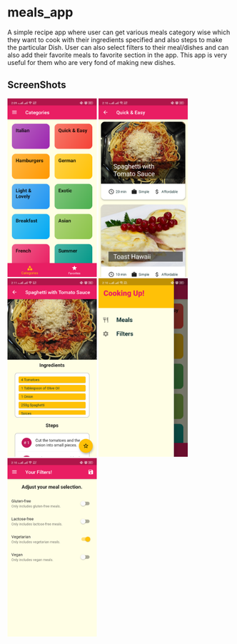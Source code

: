 # meals_app

A simple recipe app where user can get various meals category wise which they want to cook with their ingredients specified and also steps to make the particular Dish. User can also select filters to their meal/dishes and can also add their favorite meals to favorite section in the app. This app is very useful for them who are very fond of making new dishes.

## ScreenShots
<p>
  <img src="https://github.com/surbhi2408/CookShook/blob/main/lib/images/Category_Home.png" alt="drawing" width="200" height="400"/>
  <img src="https://github.com/surbhi2408/CookShook/blob/main/lib/images/Meal_Item.png" alt="drawing" width="200" height="400"/>
  <img src="https://github.com/surbhi2408/CookShook/blob/main/lib/images/Meal_Detail.png" alt="drawing" width="200" height="400"/>
  <img src="https://github.com/surbhi2408/CookShook/blob/main/lib/images/Navigation_Bar.png" alt="drawing" width="200" height="400"/>
  <img src="https://github.com/surbhi2408/CookShook/blob/main/lib/images/Filter.png" alt="drawing" width="200" height="400"/>
</p>
